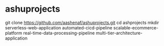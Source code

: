 # ashuprojects
git clone https://github.com/aashenaf/ashuprojects.git
cd ashprojects
mkdir serverless-web-application automated-cicd-pipeline scalable-ecommerce-platform real-time-data-processing-pipeline multi-tier-architecture-application
